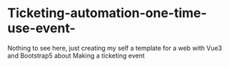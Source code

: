 # Ticketing-automation-one-time-use-event-
Nothing to see here, just creating my self a template for a web with Vue3 and Bootstrap5 about Making a ticketing event

